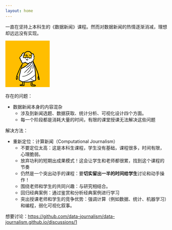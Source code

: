 ```yaml
---
layout: home
---
```


一直在坚持上本科生的《数据新闻》课程。然而对数据新闻的热情逐渐消减，理想却远远没有实现。

![](socrates_jump.gif)

存在的问题：

- 数据新闻本身的内容混杂
   - 涉及到新闻选题、数据获取、统计分析、可视化设计四个方面。
   - 每一个阶段都是消耗大量的时间，有限的课堂授课无法解决这些问题


解决方法：

- 重新定位：计算新闻（Computational Journalism）
   - 不要定位太高：这是本科生课程，学生没有基础，课程很多，时间有限，心理脆弱。
   - 放弃功利的短期出成果模式！这会让学生和老师都很累，找到这个课程的节奏
   - 仍然是一个突出动手的课程：要**切实留出一半的时间给学生**讨论和动手操作！
   - 围绕老师和学生的共同兴趣：与研究相结合。
   - 回归经典案例：通过鉴赏和分析经典案例进行学习
   - 突出授课老师和学生的竞争优势：强调计算（例如数据、统计、机器学习）和编程，弱化可视化叙事。

想要讨论：https://github.com/data-journalism/data-journalism.github.io/discussions/1
